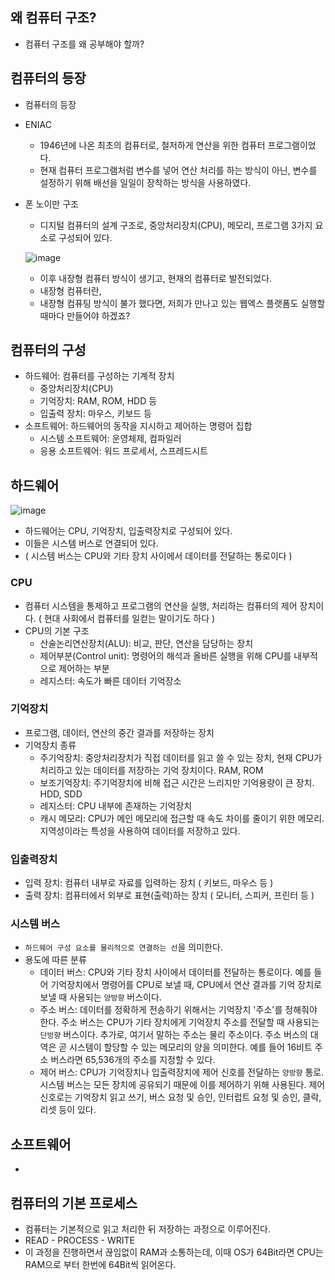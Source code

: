 ## 왜 컴퓨터 구조?
- 컴퓨터 구조를 왜 공부해야 할까?

## 컴퓨터의 등장

- 컴퓨터의 등장
- ENIAC
  - 1946년에 나온 최초의 컴퓨터로, 철저하게 연산을 위한 컴퓨터 프로그램이었다.
  - 현재 컴퓨터 프로그램처럼 변수를 넣어 연산 처리를 하는 방식이 아닌, 변수를 설정하기 위해 배선을 일일이 장착하는 방식을 사용하였다.
- 폰 노이만 구조
  - 디지털 컴퓨터의 설계 구조로, 중앙처리장치(CPU), 메모리, 프로그램 3가지 요소로 구성되어 있다.
  
  ![image](https://user-images.githubusercontent.com/24373728/164011592-fb50d909-0aaa-4d4d-a780-7a9852ebc257.png)
  - 이후 내장형 컴퓨터 방식이 생기고, 현재의 컴퓨터로 발전되었다. 
  - 내장형 컴퓨터란, 
  - 내장형 컴퓨팅 방식이 불가 했다면, 저희가 만나고 있는 웹엑스 플랫폼도 실행할 때마다 만들어야 하겠죠? 


## 컴퓨터의 구성
- 하드웨어: 컴퓨터를 구성하는 기계적 장치
  - 중앙처리장치(CPU)
  - 기억장치: RAM, ROM, HDD 등
  - 입출력 장치: 마우스, 키보드 등
- 소프트웨어: 하드웨어의 동작을 지시하고 제어하는 명령어 집합
  - 시스템 소프트웨어: 운영체제, 컴파일러
  - 응용 소프트웨어: 워드 프로세서, 스프레드시트


## 하드웨어
![image](https://user-images.githubusercontent.com/24373728/164013041-7b6b1dd5-4bea-41c7-a737-3511d76f235f.png)

- 하드웨어는 CPU, 기억장치, 입출력장치로 구성되어 있다.
- 이들은 시스템 버스로 연결되어 있다.
- ( 시스템 버스는 CPU와 기타 장치 사이에서 데이터를 전달하는 통로이다 )

### CPU
- 컴퓨터 시스템을 통제하고 프로그램의 연산을 실행, 처리하는 컴퓨터의 제어 장치이다. ( 현대 사회에서 컴퓨터를 일컫는 말이기도 하다 )
- CPU의 기본 구조
  - 산술논리연산장치(ALU): 비교, 판단, 연산을 담당하는 장치
  - 제어부분(Control unit): 명령어의 해석과 올바른 실행을 위해 CPU를 내부적으로 제어하는 부분
  - 레지스터: 속도가 빠른 데이터 기억장소

### 기억장치 
- 프로그램, 데이터, 연산의 중간 결과를 저장하는 장치
- 기억장치 종류 
  - 주기억장치: 중앙처리장치가 직접 데이터를 읽고 쓸 수 있는 장치, 현재 CPU가 처리하고 있는 데이터를 저장하는 기억 장치이다. RAM, ROM
  - 보조기억장치: 주기억장치에 비해 접근 시간은 느리지만 기억용량이 큰 장치. HDD, SDD 
  - 레지스터: CPU 내부에 존재하는 기억장치
  - 캐시 메모리: CPU가 메인 메모리에 접근할 때 속도 차이를 줄이기 위한 메모리. 지역성이라는 특성을 사용하여 데이터를 저장하고 있다.

### 입출력장치
- 입력 장치: 컴퓨터 내부로 자료를 입력하는 장치 ( 키보드, 마우스 등 )
- 출력 장치: 컴퓨터에서 외부로 표현(출력)하는 장치 ( 모니터, 스피커, 프린터 등 ) 

### 시스템 버스
- `하드웨어 구성 요소를 물리적으로 연결하는 선`을 의미한다. 
- 용도에 따른 분류 
  - 데이터 버스: CPU와 기타 장치 사이에서 데이터를 전달하는 통로이다. 예를 들어 기억장치에서 명령어를 CPU로 보낼 때, CPU에서 연산 결과를 기억 장치로 보낼 때 사용되는 `양방향` 버스이다.
  - 주소 버스: 데이터를 정확하게 전송하기 위해서는 기억장치 '주소'를 정해줘야 한다. 주소 버스는 CPU가 기타 장치에게 기억장치 주소를 전달할 때 사용되는 `단방향` 버스이다. 추가로, 여기서 말하는 주소는 물리 주소이다. 주소 버스의 대역은 곧 시스템이 할당할 수 있는 메모리의 양을 의미한다. 예를 들어 16비트 주소 버스라면 65,536개의 주소를 지정할 수 있다.
  - 제어 버스: CPU가 기억장치나 입출력장치에 제어 신호를 전달하는 `양방향` 통로. 시스템 버스는 모든 장치에 공유되기 때문에 이를 제어하기 위해 사용된다. 제어 신호로는 기억장치 읽고 쓰기, 버스 요청 및 승인, 인터럽트 요청 및 승인, 클락, 리셋 등이 있다. 

## 소프트웨어
- 


## 컴퓨터의 기본 프로세스
- 컴퓨터는 기본적으로 읽고 처리한 뒤 저장하는 과정으로 이루어진다.
- READ - PROCESS - WRITE
- 이 과정을 진행하면서 끊임없이 RAM과 소통하는데, 이때 OS가 64Bit라면 CPU는 RAM으로 부터 한번에 64Bit씩 읽어온다.






